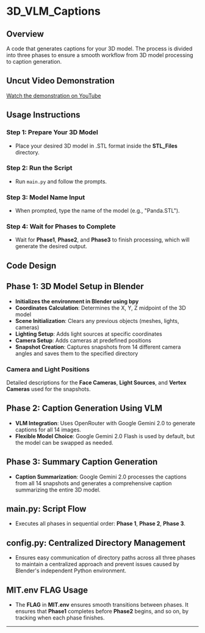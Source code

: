 # 3D_VLM_Captions

## Overview
A code that generates captions for your 3D model. The process is divided into three phases to ensure a smooth workflow from 3D model processing to caption generation.

## Uncut Video Demonstration
[Watch the demonstration on YouTube](https://youtu.be/Wop6hv2dUaE)

## Usage Instructions

### Step 1: Prepare Your 3D Model
- Place your desired 3D model in .STL format inside the **STL_Files** directory.

### Step 2: Run the Script
- Run `main.py` and follow the prompts.

### Step 3: Model Name Input
- When prompted, type the name of the model (e.g., "Panda.STL").

### Step 4: Wait for Phases to Complete
- Wait for **Phase1**, **Phase2**, and **Phase3** to finish processing, which will generate the desired output.

## Code Design

## Phase 1: 3D Model Setup in Blender
- **Initializes the environment in Blender using bpy**
- **Coordinates Calculation**: Determines the X, Y, Z midpoint of the 3D model
- **Scene Initialization**: Clears any previous objects (meshes, lights, cameras)
- **Lighting Setup**: Adds light sources at specific coordinates
- **Camera Setup**: Adds cameras at predefined positions
- **Snapshot Creation**: Captures snapshots from 14 different camera angles and saves them to the specified directory

### Camera and Light Positions
Detailed descriptions for the **Face Cameras**, **Light Sources**, and **Vertex Cameras** used for the snapshots.

## Phase 2: Caption Generation Using VLM
- **VLM Integration**: Uses OpenRouter with Google Gemini 2.0 to generate captions for all 14 images.
- **Flexible Model Choice**: Google Gemini 2.0 Flash is used by default, but the model can be swapped as needed.

## Phase 3: Summary Caption Generation
- **Caption Summarization**: Google Gemini 2.0 processes the captions from all 14 snapshots and generates a comprehensive caption summarizing the entire 3D model.

## main.py: Script Flow
- Executes all phases in sequential order: **Phase 1**, **Phase 2**, **Phase 3**.

## config.py: Centralized Directory Management
- Ensures easy communication of directory paths across all three phases to maintain a centralized approach and prevent issues caused by Blender's independent Python environment.

## MIT.env FLAG Usage
- The **FLAG** in **MIT.env** ensures smooth transitions between phases. It ensures that **Phase1** completes before **Phase2** begins, and so on, by tracking when each phase finishes.

---
